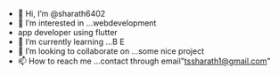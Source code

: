 - 👋 Hi, I’m @sharath6402
- 👀 I’m interested in ...webdevelopment
- app developer using flutter
- 🌱 I’m currently learning ...B E
- 💞️ I’m looking to collaborate on ...some nice project 
- 📫 How to reach me ...contact through email"tssharath1@gmail.com"

<!---
sharath6402/sharath6402 is a ✨ special ✨ repository because its `README.md` (this file) appears on your GitHub profile.
You can click the Preview link to take a look at your changes.
--->
